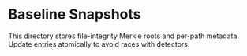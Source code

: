 # Baseline Snapshots

This directory stores file-integrity Merkle roots and per-path metadata.
Update entries atomically to avoid races with detectors.
